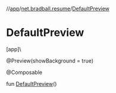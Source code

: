 //[app](../../index.md)/[net.bradball.resume](index.md)/[DefaultPreview](-default-preview.md)

# DefaultPreview

[app]\

@Preview(showBackground = true)

@Composable

fun [DefaultPreview](-default-preview.md)()
